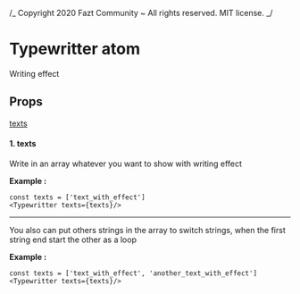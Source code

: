 /_ Copyright 2020 Fazt Community ~ All rights reserved. MIT license. _/

# Typewritter atom

Writing effect

## Props

[texts](#1-texts)

#### 1. texts

Write in an array whatever you want to show with writing effect

**Example :**

```
const texts = ['text_with_effect']
<Typewritter texts={texts}/>
```

---

You also can put others strings in the array to switch strings, when the first string end start the other as a loop

**Example :**

```
const texts = ['text_with_effect', 'another_text_with_effect']
<Typewritter texts={texts}/>
```
